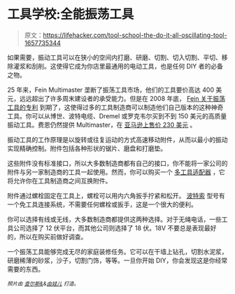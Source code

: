 # 工具学校:全能振荡工具

> 原文：<https://lifehacker.com/tool-school-the-do-it-all-oscillating-tool-1657735344>

如果需要，振动工具可以在狭小的空间内打磨、研磨、切割、切入切割、平切、移除灌浆和刮削。这使得它成为你店里最通用的电动工具，也是任何 DIY 者的必备之物。



25 年来，Fein Multimaster 垄断了振荡工具市场，他们的工具要价高达 400 美元，远远超出了许多周末建设者的承受能力。但是在 2008 年底， [Fein 关于振荡工具的专利](http://www.finehomebuilding.com/item/9449/fein-multimaster-patent-has-expiredcompetitors-on-the-move) 到期了，这使得过多的工具制造商可以制造他们自己版本的这种神奇工具。你可以从博世、波特电缆、Dremel 或罗克韦尔买到不到 150 美元的高质量振动工具。费恩仍然提供 Multimaster，在 [亚马逊上售价 230 美元](http://www.amazon.com/Fein-MultiMaster-FMM-250Q-Top/dp/B000U8S3QA/?asc_campaign=InlineText&asc_refurl=https://lifehacker.com/tool-school-the-do-it-all-oscillating-tool-1657735344&asc_source=&tag=kinjalifehackerlink-20) 。

振动工具的工作原理是以旋转或往复运动的方式高速移动附件，从而以最小的振动实现精确控制。附件包括各种形状的锯片、磨盘和打磨垫。

这些附件没有标准接口，所以大多数制造商都有自己的接口，你不能将一家公司的附件与另一家制造商的工具一起使用。然而，你可以购买一个 [多工具适配器](http://www.boschtools.com/Products/Accessories/Pages/BoschAccessoryDetail.aspx?pid=ois001) ，它将允许你在工具制造商之间互换附件。

附件通过螺栓固定在工具上，螺栓可以用内六角扳手拧紧和松开。 [波特索](http://www.amazon.com/PORTER-CABLE-PC250MTK-Oscillating-Multi-Tool-Accessories/dp/B004XQVC9A?asc_campaign=InlineText&asc_refurl=https://lifehacker.com/tool-school-the-do-it-all-oscillating-tool-1657735344&asc_source=&tag=kinjalifehackerlink-20) 型号有一个免工具连接系统，不需要任何螺栓或扳手，这是一个很大的便利。

你可以选择有线或无线，大多数制造商都提供这两种选择。对于无绳电话，一些工具公司选择了 12 伏平台，而其他公司则选择了 18 伏。18V 不要总是表现最好的，所以在购买前做好调查。

一个振荡工具能够完成无尽的家庭装修任务。它可以在干墙上钻孔，切割水泥浆，研磨稀薄的砂浆，沙子，切割门饰，等等。一旦你开始 DIY，你会发现这是你经常需要的东西。

<small>*照片由*</small> [<small>*查尔斯&*</small>](http://charlesandhudson.com/make-succulent-planters-from-wood-blocks/)<small>*&*</small>[<small>*由娃儿*</small>](http://builtbykids.com/build-a-picnic-table-for-outdoor-entertaining/) <small>*打造。*</small>